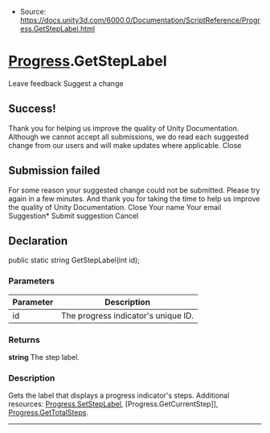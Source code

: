 * Source: https://docs.unity3d.com/6000.0/Documentation/ScriptReference/Progress.GetStepLabel.html

#  [Progress](https://docs.unity3d.com/6000.0/Documentation/ScriptReference/Progress.html).GetStepLabel
Leave feedback
Suggest a change
## Success!
Thank you for helping us improve the quality of Unity Documentation. Although we cannot accept all submissions, we do read each suggested change from our users and will make updates where applicable.
Close
## Submission failed
For some reason your suggested change could not be submitted. Please <a>try again</a> in a few minutes. And thank you for taking the time to help us improve the quality of Unity Documentation.
Close
Your name Your email Suggestion* Submit suggestion
Cancel
## Declaration
public static string GetStepLabel(int id); 
### Parameters
Parameter | Description  
---|---  
id | The progress indicator's unique ID.  
### Returns
**string** The step label. 
### Description
Gets the label that displays a progress indicator's steps.
Additional resources: [Progress.SetStepLabel](https://docs.unity3d.com/6000.0/Documentation/ScriptReference/Progress.SetStepLabel.html), [Progress.GetCurrentStep]], [Progress.GetTotalSteps](https://docs.unity3d.com/6000.0/Documentation/ScriptReference/Progress.GetTotalSteps.html).
* * *
